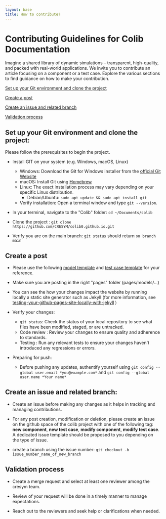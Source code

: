 ```yaml
---
layout: base
title: How to contribute?
---
```


# Contributing Guidelines for Colib Documentation

Imagine a shared library of dynamic simulations – transparent, high-quality, and packed with real-world applications. We invite you to contribute an article focusing on a component or a test case. Explore the various sections to find guidance on how to make your contribution.  

[Set up your Git environment and clone the project](#set-up-your-git-environment-and-clone-the-project)

[Create a post](#create-a-post)

[Create an issue and related branch](#create-an-issue-and-related-branch)

[Validation process](#validation-process)

## Set up your Git environment and clone the project: <a id="set-up-your-git-environment-and-clone-the-project"></a>

Please follow the prerequisites to begin the project. 

- Install GIT on your system (e.g. Windows, macOS, Linux)
    - Windows: Download the Git for Windows installer from the [official Git Website](https://git-scm.com/download/win) 
    - macOS: Install Git using [Homebrew](https://brew.sh/)
    - Linux: The exact installation process may vary depending on your specific Linux distribution.
        - Debian/Ubuntu: `sudo apt update && sudo apt install git`
    - Verify installation: Open a terminal window and type `git --version`.

- In your terminal, navigate to the "Colib" folder: `cd ~/Documents/colib`

- Clone the project : `git clone https://github.com/CRESYM/colib0.github.io.git`

- Verify you are on the main branch: `git status` should return `on branch main`


## Create a post <a id="create-a-post"></a>

- Please use the following [model template](/pages/templates/modelTemplate) and [test case template](/pages/templates/testCaseTemplate) for your reference.
- Make sure you are posting in the right "pages" folder (pages/models/...)

- You can see the how your changes impact the website by running locally a static site generator such as Jekyll (for more information, see [testing-your-github-pages-site-locally-with-jekyll](https://docs.github.com/fr/pages/setting-up-a-github-pages-site-with-jekyll/testing-your-github-pages-site-locally-with-jekyll) )

- Verify your changes: 
    - `git status`: Check the status of your local repository to see what files have been modified, staged, or are untracked.
    - Code review : Review your changes to ensure quality and adherence to standards.
    - Testing     : Run any relevant tests to ensure your changes haven't introduced any regressions or errors.
- Preparing for push:
    - Before pushing any updates, authentify yourself using `git config --global user.email *you@example.com*` and `git config --global user.name *Your name*`


## Create an issue and related branch: <a id="create-an-issue-and-related-branch"></a>

- Create an issue before making any changes as it helps in tracking and managing contributions. 
  
- For any post creation, modification or deletion, please create an issue on the github space of the colib project with one of the following tag: **new component**, **new test case**, **modify component**, **modify test case**. A dedicated issue template should be proposed to you depending on the type of issue.
    
- create a branch using the issue number: `git checkout -b issue_number_name_of_new_branch`



## Validation process <a id="validation-process"></a>

- Create a merge request and select at least one reviewer among the cresym team. 

- Review of your request will be done in a timely manner to manage expectations. 
- Reach out to the reviewers and seek help or clarifications when needed. 






